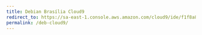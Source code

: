 ```yaml
---
title: Debian Brasília Cloud9
redirect_to: https://sa-east-1.console.aws.amazon.com/cloud9/ide/f1f8a8b1f1de439cb6e3e7218e316f6c
permalink: /deb-cloud9/
---
```

